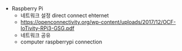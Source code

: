 
- Raspberry Pi
  - 네트워크 설정 direct connect ehternet
  - https://openconnectivity.org/wp-content/uploads/2017/12/OCF-IoTivity-RPi3-GSG.pdf
  - 네트워크 공유
  - computer raspberrypi connection  

